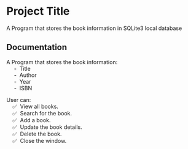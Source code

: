 
# Project Title
A Program that stores the book information in SQLite3 local database



## Documentation

A Program that stores the book information:  
&nbsp;&nbsp;&nbsp;&nbsp;&nbsp;-&nbsp;&nbsp;Title  
&nbsp;&nbsp;&nbsp;&nbsp;&nbsp;-&nbsp;&nbsp;Author  
&nbsp;&nbsp;&nbsp;&nbsp;&nbsp;-&nbsp;&nbsp;Year  
&nbsp;&nbsp;&nbsp;&nbsp;&nbsp;-&nbsp;&nbsp;ISBN  

User can:  
&nbsp;&nbsp;&nbsp;&nbsp;✅&nbsp;&nbsp;View all books.    
&nbsp;&nbsp;&nbsp;&nbsp;✅&nbsp;&nbsp;Search for the book.  
&nbsp;&nbsp;&nbsp;&nbsp;✅&nbsp;&nbsp;Add a book.   
&nbsp;&nbsp;&nbsp;&nbsp;✅&nbsp;&nbsp;Update the book details.  
&nbsp;&nbsp;&nbsp;&nbsp;✅&nbsp;&nbsp;Delete the book.  
&nbsp;&nbsp;&nbsp;&nbsp;✅&nbsp;&nbsp;Close the window.  


  

